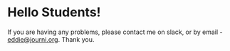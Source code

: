 # Hello Students!
If you are having any problems, please contact me on slack, or by email - eddie@journi.org.
Thank you.
